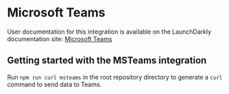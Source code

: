# Microsoft Teams

User documentation for this integration is available on the LaunchDarkly documentation site: [Microsoft Teams](https://docs.launchdarkly.com/integrations/microsoft-teams)

## Getting started with the MSTeams integration

Run `npm run curl msteams` in the root repository directory to generate a `curl` command to send data to Teams.
